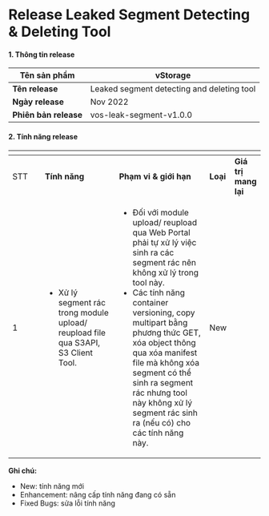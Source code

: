 # Release Leaked Segment Detecting & Deleting Tool

#### 1. Thông tin release <a href="#releaseleakedsegmentdetecting-and-deletingtool-1.thongtinrelease" id="releaseleakedsegmentdetecting-and-deletingtool-1.thongtinrelease"></a>

| **Tên sản phẩm**      | vStorage                                   |
| --------------------- | ------------------------------------------ |
| **Tên release**       | Leaked segment detecting and deleting tool |
| **Ngày release**      | Nov 2022                                   |
| **Phiên bản release** | vos-leak-segment-v1.0.0                    |

#### 2. Tính năng release <a href="#releaseleakedsegmentdetecting-and-deletingtool-2.tinhnangrelease" id="releaseleakedsegmentdetecting-and-deletingtool-2.tinhnangrelease"></a>

<table data-header-hidden data-full-width="true"><thead><tr><th width="84"></th><th width="207"></th><th width="271"></th><th></th><th></th></tr></thead><tbody><tr><td>STT</td><td><strong>Tính năng</strong></td><td><strong>Phạm vi &#x26; giới hạn</strong></td><td><strong>Loại</strong></td><td><strong>Giá trị mang lại</strong></td></tr><tr><td>1</td><td><ul><li>Xử lý segment rác trong module upload/ reupload file qua S3API, S3 Client Tool.</li></ul></td><td><ul><li>Đối với module upload/ reupload qua Web Portal phải tự xử lý việc sinh ra các segment rác nên không xử lý trong tool này.</li><li>Các tính năng container versioning, copy multipart bằng phương thức GET, xóa object thông qua xóa manifest file mà không xóa segment có thể sinh ra segment rác nhưng tool này không xử lý segment rác sinh ra (nếu có) cho các tính năng này.</li></ul></td><td>New</td><td><br></td></tr></tbody></table>

**Ghi chú:**

* New: tính năng mới
* Enhancement: nâng cấp tính năng đang có sẵn
* Fixed Bugs: sửa lỗi tính năng
